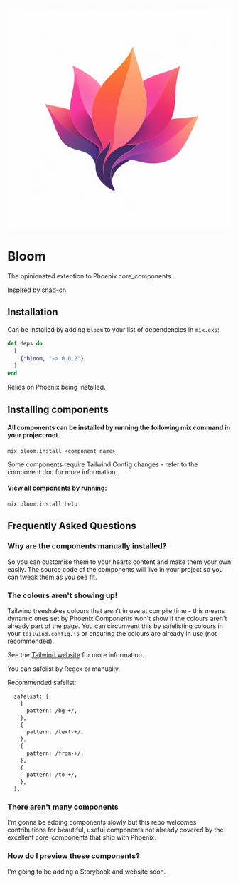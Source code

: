 ![Bloom](/priv/images/bloom.png)

# Bloom

The opinionated extention to Phoenix core_components.

Inspired by shad-cn.

## Installation

Can be installed by adding `bloom` to your list of dependencies in `mix.exs`:

```elixir
def deps do
  [
    {:bloom, "~> 0.0.2"}
  ]
end
```

Relies on Phoenix being installed.

## Installing components

#### All components can be installed by running the following mix command in your project root

```
mix bloom.install <component_name>
```

Some components require Tailwind Config changes - refer to the component doc for more information.

#### View all components by running:

```
mix bloom.install help
```

## Frequently Asked Questions

### Why are the components manually installed?

So you can customise them to your hearts content and make them your own easily. The source code of the components will live in your project so you can tweak them as you see fit.

### The colours aren't showing up!

Tailwind treeshakes colours that aren't in use at compile time - this means dynamic ones set by Phoenix Components won't show if the colours aren't already part of the page. You can circumvent this by safelisting colours in your `tailwind.config.js` or ensuring the colours are already in use (not recommended).

See the [Tailwind website](https://tailwindcss.com/docs/content-configuration) for more information.

You can safelist by Regex or manually.

Recommended safelist:

```
  safelist: [
    {
      pattern: /bg-+/,
    },
    {
      pattern: /text-+/,
    },
    {
      pattern: /from-+/,
    },
    {
      pattern: /to-+/,
    },
  ],
```

### There aren't many components

I'm gonna be adding components slowly but this repo welcomes contributions for beautiful, useful components not already covered by the excellent core_components that ship with Phoenix.

### How do I preview these components?

I'm going to be adding a Storybook and website soon.
